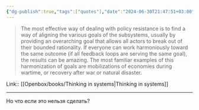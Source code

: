 ```yaml
---
{"dg-publish":true,"tags":["quotes"],"date":"2024-06-30T21:47:51+03:00","title":"aligning the various goals of the subsystems","modified_at":"2024-09-18T16:15:40+03:00","aliases":"aligning the various goals of the subsystems","dg-path":"/quotes/202406302147.md","permalink":"/quotes/202406302147/","dgPassFrontmatter":true}
---
```



> The most effective way of dealing with policy resistance is to find a way of aligning the various goals of the subsystems, usually by providing an overarching goal that allows all actors to break out of their bounded rationality. If everyone can work harmoniously toward the same outcome (if all feedback loops are serving the same goal), the results can be amazing. The most familiar examples of this harmonization of goals are mobilizations of economies during wartime, or recovery after war or natural disaster.

Link:: [[Openbox/books/Thinking in systems\|Thinking in systems]]

---

Но что если это нельзя сделать? 
